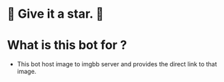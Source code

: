 # 🌟 Give it a star. 🌟

# What is this bot for ?

- This bot host image to imgbb server and provides the direct link to that image.